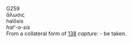 <body>
  <p>G259<br>  ἅλωσις  <br> halōsis  <br><i>hal‘-o-sis </i><br>From a collateral form of <a href="g0138.htm">138</a>  <i>capture:</i> - be taken.<br></p>
 </body>